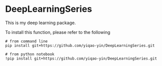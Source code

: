 # DeepLearningSeries

This is my deep learning package.

To install this function, please refer to the following

```
# from command line
pip install git+https://github.com/yiqao-yin/DeepLearningSeries.git
```

```
# from python notebook
!pip install git+https://github.com/yiqao-yin/DeepLearningSeries.git
```
